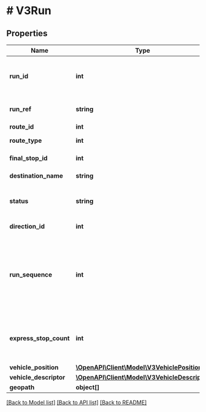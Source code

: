# # V3Run

## Properties

Name | Type | Description | Notes
------------ | ------------- | ------------- | -------------
**run_id** | **int** | Numeric trip/service run identifier. Defaults to -1 when run identifier is Alphanumeric | [optional] [readonly]
**run_ref** | **string** | Alphanumeric trip/service run identifier | [optional]
**route_id** | **int** | Route identifier | [optional]
**route_type** | **int** | Transport mode identifier | [optional]
**final_stop_id** | **int** | stop_id of final stop of run | [optional]
**destination_name** | **string** | Name of destination of run | [optional]
**status** | **string** | Status of metropolitan train run; returns \&quot;scheduled\&quot; for other modes | [optional]
**direction_id** | **int** | Direction of travel identifier | [optional]
**run_sequence** | **int** | Chronological sequence of the trip/service run on the route in direction. Order ascendingly by this field to get chronological order (earliest first) of runs with the same route_id and direction_id. | [optional]
**express_stop_count** | **int** | The number of remaining skipped/express stations for the run/service from a stop | [optional]
**vehicle_position** | [**\OpenAPI\Client\Model\V3VehiclePosition**](V3VehiclePosition.md) |  | [optional]
**vehicle_descriptor** | [**\OpenAPI\Client\Model\V3VehicleDescriptor**](V3VehicleDescriptor.md) |  | [optional]
**geopath** | **object[]** | Geopath of the route | [optional]

[[Back to Model list]](../../README.md#models) [[Back to API list]](../../README.md#endpoints) [[Back to README]](../../README.md)
